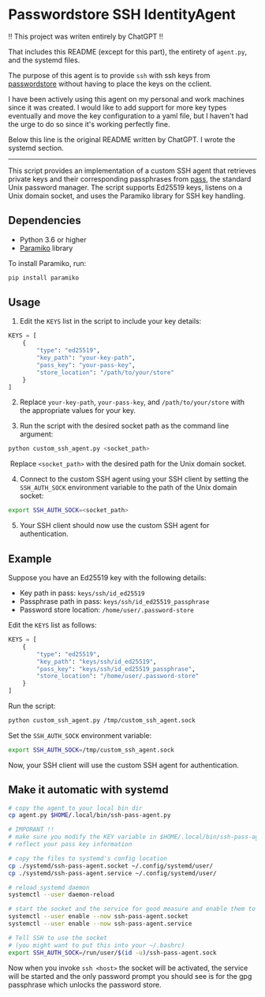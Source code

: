 # Passwordstore SSH IdentityAgent

‼️ This project was writen entirely by ChatGPT ‼️

That includes this README (except for this part), the entirety of `agent.py`, and the systemd files.

The purpose of this agent is to provide `ssh` with ssh keys from [passwordstore](https://www.passwordstore.org/) without having to place the keys on the cclient. 

I have been actively using this agent on my personal and work machines since it was created. I would like to add support for more key types eventually and move the key configuration to a yaml file, but I haven't had the urge to do so since it's working perfectly fine.

Below this line is the original README written by ChatGPT. I wrote the systemd section.

---

This script provides an implementation of a custom SSH agent that retrieves private keys and their corresponding passphrases from [pass](https://www.passwordstore.org/), the standard Unix password manager. The script supports Ed25519 keys, listens on a Unix domain socket, and uses the Paramiko library for SSH key handling.

## Dependencies

- Python 3.6 or higher
- [Paramiko](https://www.paramiko.org/) library

To install Paramiko, run:

```bash
pip install paramiko
```

## Usage

1. Edit the `KEYS` list in the script to include your key details:

```python
KEYS = [
    {
        "type": "ed25519",
        "key_path": "your-key-path",
        "pass_key": "your-pass-key",
        "store_location": "/path/to/your/store"
    }
]
```

2. Replace `your-key-path`, `your-pass-key`, and `/path/to/your/store` with the appropriate values for your key.

3. Run the script with the desired socket path as the command line argument:

```bash
python custom_ssh_agent.py <socket_path>
```

​	Replace `<socket_path>` with the desired path for the Unix domain socket.

4. Connect to the custom SSH agent using your SSH client by setting the `SSH_AUTH_SOCK` environment variable to the path of the Unix domain socket:

```bash
export SSH_AUTH_SOCK=<socket_path>
```

5. Your SSH client should now use the custom SSH agent for authentication.

## Example

Suppose you have an Ed25519 key with the following details:

- Key path in pass: `keys/ssh/id_ed25519`
- Passphrase path in pass: `keys/ssh/id_ed25519_passphrase`
- Password store location: `/home/user/.password-store`

Edit the `KEYS` list as follows:

```python
KEYS = [
    {
        "type": "ed25519",
        "key_path": "keys/ssh/id_ed25519",
        "pass_key": "keys/ssh/id_ed25519_passphrase",
        "store_location": "/home/user/.password-store"
    }
]
```

Run the script:

```bash
python custom_ssh_agent.py /tmp/custom_ssh_agent.sock
```

Set the `SSH_AUTH_SOCK` environment variable:

```bash
export SSH_AUTH_SOCK=/tmp/custom_ssh_agent.sock
```

Now, your SSH client will use the custom SSH agent for authentication.


## Make it automatic with systemd

```bash
# copy the agent to your local bin dir
cp agent.py $HOME/.local/bin/ssh-pass-agent.py

# IMPORANT !!
# make sure you modify the KEY variable in $HOME/.local/bin/ssh-pass-agent.py to 
# reflect your pass key information

# copy the files to systemd's config location
cp ./systemd/ssh-pass-agent.socket ~/.config/systemd/user/ 
cp ./systemd/ssh-pass-agent.service ~/.config/systemd/user/

# reload systemd daemon
systemctl --user daemon-reload

# start the socket and the service for good measure and enable them to start at boot
systemctl --user enable --now ssh-pass-agent.socket
systemctl --user enable --now ssh-pass-agent.service

# Tell SSH to use the socket
# (you might want to put this into your ~/.bashrc)
export SSH_AUTH_SOCK=/run/user/$(id -u)/ssh-pass-agent.sock
```

Now when you invoke `ssh <host>` the socket will be activated, the service will
be started and the only password prompt you should see is for the gpg
passphrase which unlocks the password store.
